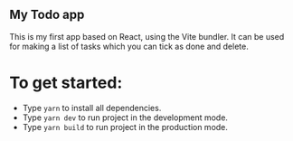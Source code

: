 ## My Todo app

This is my first app based on React, using the Vite bundler. It can be used for making a list of tasks which you can tick as done and delete.

# To get started:
- Type `yarn` to install all dependencies. 
- Type `yarn dev` to run project in the development mode.
- Type `yarn build` to run project in the production mode.
